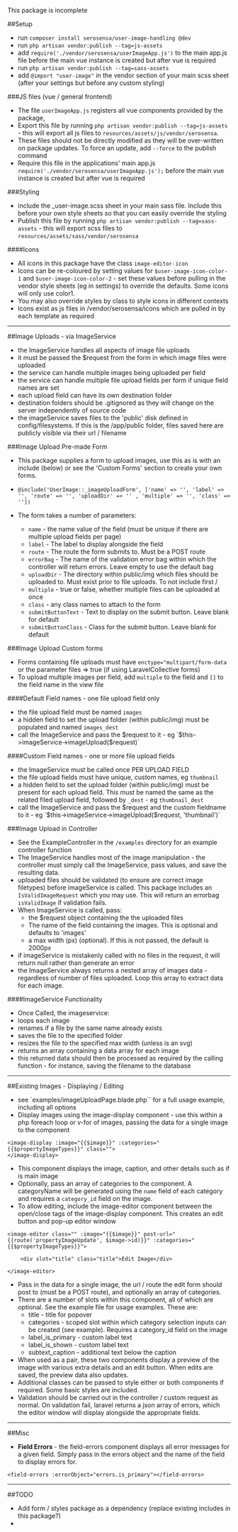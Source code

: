 This package is incomplete

##Setup
- run `composer install serosensa/user-image-handling @dev`
- run `php artisan vendor:publish --tag=js-assets`
- add `require('./vendor/serosensa/userImageApp.js')` to the main app.js file before the main vue instance is created but after vue is required
- run `php artisan vendor:publish --tag=sass-assets` 
- add `@import "user-image"` in the vendor section of your main scss sheet (after your settings but before any custom styling)



###JS files (vue / general frontend)
- The file `userImageApp.js` registers all vue components provided by the package, 
- Export this file by running `php artisan vendor:publish --tag=js-assets` - this will export all js files to `resources/assets/js/vendor/serosensa`.  
- These files should not be directly modified as they will be over-written on package updates.  To force an update, add `--force` to the publish command
- Require this file in the applications' main app.js `require('./vendor/serosensa/userImageApp.js');` before the main vue instance is created but after vue is required

###Styling
- include the _user-image.scss sheet in your main sass file.  Include this before your own style sheets so that you can easily override the styling 
- Publish this file by running `php artisan vendor:publish --tag=sass-assets` - this will export scss files to  `resources/assets/sass/vendor/serosensa`

####Icons
- All icons in this package have the class `image-editor-icon`
- Icons can be re-coloured by setting values for `$user-image-icon-color-1` and `$user-image-icon-color-2` - set these values before pulling in the vendor style sheets (eg in settings) to override the defaults.  Some icons will only use color1.
- You may also override styles by class to style icons in different contexts
- Icons exist as js files in /vendor/serosensa/icons which are pulled in by each template as required

-----------------------------------------------------

##Image Uploads - via ImageService
- the ImageService handles all aspects of image file uploads
- it must be passed the $request from the form in which image files were uploaded
- the service can handle multiple images being uploaded per field 
- the service can handle multiple file upload fields per form if unique field names are set
- each upload field can have its own destination folder
- destination folders should be .gitignored as they will change on the server independently of source code
- the imageService saves files to the 'public' disk defined in config/filesystems.  If this is the /app/public folder, files saved here are publicly visible via their url / filename

###Image Upload Pre-made Form
- This package supplies a form to upload images, use this as is with an include (below) or see the 'Custom Forms' section to create your own forms.
- `@include('UserImage::_imageUploadForm', ['name' => '', 'label' => '', 'route' => '', 'uploadDir' => '' , 'multiple' => '', 'class' => ''])` 

- The form takes a number of parameters:

    - `name` - the name value of the field (must be unique if there are multiple upload fields per page)
    - `label` - The label to display alongside the field
    - `route` - The route the form submits to.  Must be a POST route
    - `errorBag` - The name of the validation error bag within which the controller will return errors.  Leave empty to use the default bag
    - `uploadDir` - The directory within public/img which files should be uploaded to.  Must exist prior to file uploads.  To not include first /
    - `multiple` - true or false, whether multiple files can be uploaded at once
    - `class` - any class names to attach to the form
    - `submitButtonText` - Text to display on the submit button.  Leave blank for default
    - `submitButtonClass` - Class for the submit button.  Leave blank for default
    
    

###Image Upload Custom forms
- Forms containing file uploads must have `enctype="multipart/form-data` or the parameter files => true (if using LaravelCollective forms)
- To upload multiple images per field, add `multiple` to the field and `[]` to the field name in the view file


####Default Field names - one file upload field only
- the file upload field must be named `images`
- a hidden field to set the upload folder (within public/img) must be populated and named `images_dest`
- call the ImageService and pass the $request to it - eg
  `$this->imageService->imageUpload($request)`


####Custom Field names - one or more file upload fields
- the ImageService must be called once PER UPLOAD FIELD
- the file upload fields must have unique, custom names, eg `thumbnail`
- a hidden field to set the upload folder (within public/img) must be present for each upload field.  This must be named the same as the related filed upload field, followed by `_dest` - eg `thumbnail_dest`
- call the ImageService and pass the $request and the custom fieldname to it - eg `$this->imageService->imageUpload($request, 'thumbnail')`



###Image Upload in Controller
- See the ExampleController in the `/examples` directory for an example controller function
- The ImageService handles most of the image manipulation - the controller must simply call the ImageService, pass values, and save the resulting data.
- uploaded files should be validated (to ensure are correct image filetypes) before imageService is called.  This package includes an `IsValidImageRequest` which you may use.  This will return an errorbag `isValidImage` if validation fails.
- When ImageService is called, pass:
    - the $request object containing the the uploaded files
    - The name of the field containing the images.  This is optional and defaults to 'images'
    - a max width (px) (optional).  If this is not passed, the default is 2000px
- if imageService is mistakenly called with no files in the request, it will return null rather than generate an error
- the ImageService always returns a nested array of images data - regardless of number of files uploaded.  Loop this array to extract data for each image.

####ImageService Functionality
- Once Called, the imageservice:
 - loops each image
 - renames if a file by the same name already exists
 - saves the file to the specified folder
 - resizes the file to the specified max width (unless is an svg)
 - returns an array containing a data array for each image
 - this returned data should then be processed as required by the calling function - for instance, saving the filename to the database

-----------------------------------------------------

##Existing Images - Displaying / Editing
- see `examples/imageUploadPage.blade.php`` for a full usage example, including all options
- Display images using the image-display component - use this within a  php foreach loop or v-for of images, passing the data for a single image to the component
```
<image-display :image="{{$image}}" :categories="{{$propertyImageTypes}}" class="">
</image-display>
```

- This component displays the image, caption, and other details such as if is main image
- Optionally, pass an array of categories to the component.  A categoryName will be generated using the `name` field of each category and requires a `category_id` field on the image.
- To allow editing, include the image-editor component between the open/close tags of the image-display component.  This creates an edit button and pop-up editor window

```
<image-editor class="" :image="{{$image}}" post-url="{{route('propertyImageUpdate', $image->id)}}" :categories="{{$propertyImageTypes}}">

    <div slot="title" class="title">Edit Image</div>

</image-editor>
```
- Pass in the data for a single image, the url / route the edit form should post to (must be a POST route), and optionally an array of categories.
- There are a number of slots within this component, all of which are optional.  See the example file for usage examples.  These are:
    - title             -   title for popover
    - categories        -   scoped slot within which category selection inputs can be created (see example).  Requires a category_id field on the image
    - label_is_primary  -   custom label text
    - label_is_shown    -   custom label text
    - subtext_caption   -   additional text below the caption
- When used as a pair, these two components display a preview of the image with various extra details and an edit button.  When edits are saved, the preview data also updates.
- Additional classes can be passed to style either or both components if required.  Some basic styles are included.
- Validation should be carried out in the controller / custom request as normal.  On validation fail, laravel returns a json array of errors, which the editor window will display alongside the appropriate fields.

-----------------------------------------------------

##Misc
- **Field Errors** - the field-errors component displays all error messages for a given field.  Simply pass in the errors object and the name of the field to display errors for.
```
<field-errors :errorObject="errors.is_primary"></field-errors>
```

-----------------------------------------------------
    
##TODO 
- Add form / styles package as a dependency (replace existing includes in this package?)
- 